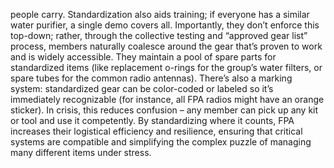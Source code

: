 people carry. Standardization also aids training; if everyone has a similar water purifier, a single demo covers all. Importantly, they don’t enforce this top-down; rather, through the collective testing and “approved gear list” process, members naturally coalesce around the gear that’s proven to work and is widely accessible. They maintain a pool of spare parts for standardized items (like replacement o-rings for the group’s water filters, or spare tubes for the common radio antennas). There’s also a marking system: standardized gear can be color-coded or labeled so it’s immediately recognizable (for instance, all FPA radios might have an orange sticker). In crisis, this reduces confusion – any member can pick up any kit or tool and use it competently. By standardizing where it counts, FPA increases their logistical efficiency and resilience, ensuring that critical systems are compatible and simplifying the complex puzzle of managing many different items under stress.